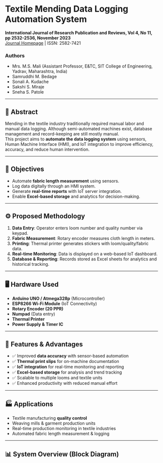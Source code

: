 # Textile Mending Data Logging Automation System

**International Journal of Research Publication and Reviews, Vol 4, No 11, pp 2532-2536, November 2023**  
[Journal Homepage](https://www.ijrpr.com) | ISSN: 2582-7421  

### Authors
- Mrs. M.S. Mali (Assistant Professor, E&TC, SIT College of Engineering, Yadrav, Maharashtra, India)  
- Samruddhi M. Bedage  
- Sonali A. Kudache  
- Sakshi S. Miraje  
- Sneha S. Patole  

---

## 📌 Abstract
Mending in the textile industry traditionally required manual labor and manual data logging. Although semi-automated machines exist, database management and record-keeping are still mostly manual.  
This project aims to **automate the data logging system** using sensors, Human Machine Interface (HMI), and IoT integration to improve efficiency, accuracy, and reduce human intervention.

---

## 🎯 Objectives
- Automate **fabric length measurement** using sensors.  
- Log data digitally through an HMI system.  
- Generate **real-time reports** with IoT server integration.  
- Enable **Excel-based storage** and analytics for decision-making.  

---

## ⚙️ Proposed Methodology
1. **Data Entry**: Operator enters loom number and quality number via keypad.  
2. **Fabric Measurement**: Rotary encoder measures cloth length in meters.  
3. **Printing**: Thermal printer generates stickers with loom/quality/fabric data.  
4. **Real-time Monitoring**: Data is displayed on a web-based IoT dashboard.  
5. **Database & Reporting**: Records stored as Excel sheets for analytics and historical tracking.  

---

## 🖥️ Hardware Used
- **Arduino UNO / Atmega328p** (Microcontroller)  
- **ESP8266 Wi-Fi Module** (IoT Connectivity)  
- **Rotary Encoder (20 PPR)**  
- **Numpad** (Data entry)  
- **Thermal Printer**  
- **Power Supply & Timer IC**  

---

## 🚀 Features & Advantages
- ✅ Improved **data accuracy** with sensor-based automation  
- ✅ **Thermal print slips** for on-machine documentation  
- ✅ **IoT integration** for real-time monitoring and reporting  
- ✅ **Excel-based storage** for analysis and trend tracking  
- ✅ Scalable to multiple looms and textile units  
- ✅ Enhanced productivity with reduced manual effort  

---

## 🏭 Applications
- Textile manufacturing **quality control**  
- Weaving mills & garment production units  
- Real-time production monitoring in textile industries  
- Automated fabric length measurement & logging  

---

## 📊 System Overview (Block Diagram)

